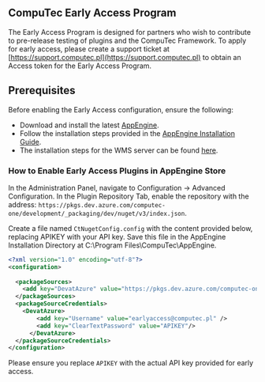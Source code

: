 
## CompuTec Early Access Program

The Early Access Program is designed for partners who wish to contribute to pre-release testing of plugins and the CompuTec Framework. To apply for early access, please create a support ticket at [https://support.computec.pl](https://support.computec.pl) to obtain an Access token for the Early Access Program.

## Prerequisites

Before enabling the Early Access configuration, ensure the following:

- Download and install the latest [AppEngine](https://learn.computec.one/docs/appengine/releases/appengine/download).
- Follow the installation steps provided in the [AppEngine Installation Guide](https://learn.computec.one/docs/appengine/administrators-guide/configuration-and-administration/installation).
- The installation steps for the WMS server can be found [here](https://learn.computec.one/docs/wms/administrator-guide/installation/overview).

### How to Enable Early Access Plugins in AppEngine Store

In the Administration Panel, navigate to Configuration -> Advanced Configuration. In the Plugin Repository Tab, enable the repository with the address: `https://pkgs.dev.azure.com/computec-one/development/_packaging/dev/nuget/v3/index.json`.

Create a file named `CtNugetConfig.config` with the content provided below, replacing APIKEY with your API key. Save this file in the AppEngine Installation Directory at C:\Program Files\CompuTec\AppEngine\.

```xml
<?xml version="1.0" encoding="utf-8"?>
<configuration>
   
  <packageSources>
    <add key="DevatAzure" value="https://pkgs.dev.azure.com/computec-one/development/_packaging/dev/nuget/v3/index.json" />
  </packageSources>
  <packageSourceCredentials>
    <DevatAzure>
        <add key="Username" value="earlyaccess@computec.pl" />
        <add key="ClearTextPassword" value="APIKEY"/>
      </DevatAzure>
  </packageSourceCredentials>
</configuration>
```

Please ensure you replace `APIKEY` with the actual API key provided for early access.
